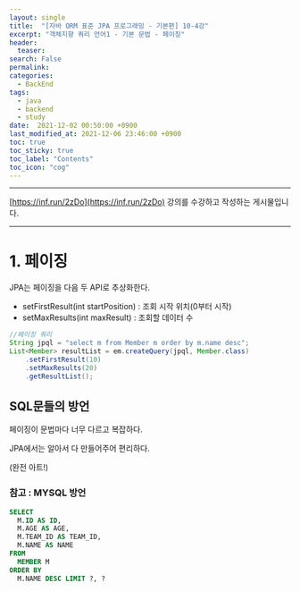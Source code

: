 ```yaml
---
layout: single
title:  "[자바 ORM 표준 JPA 프로그래밍 - 기본편] 10-4강"
excerpt: "객체지향 쿼리 언어1 - 기본 문법 - 페이징"
header:
  teaser: 
search: False
permalink:
categories: 
  - BackEnd
tags:
  - java
  - backend
  - study
date:  2021-12-02 00:50:00 +0900
last_modified_at: 2021-12-06 23:46:00 +0900
toc: true
toc_sticky: true
toc_label: "Contents"
toc_icon: "cog"
---
```

---

[https://inf.run/2zDo](https://inf.run/2zDo) 강의를 수강하고 작성하는 게시물입니다.

---

# 1. 페이징

JPA는 페이징을 다음 두 API로 추상화한다.

- setFirstResult(int startPosition) : 조회 시작 위치(0부터 시작)
- setMaxResults(int maxResult) : 조회할 데이터 수

```java
//페이징 쿼리
String jpql = "select m from Member m order by m.name desc"; 
List<Member> resultList = em.createQuery(jpql, Member.class)
    .setFirstResult(10) 
    .setMaxResults(20) 
    .getResultList();
```

## SQL문들의 방언

페이징이 문법마다 너무 다르고 복잡하다.

JPA에서는 알아서 다 만들어주어 편리하다.

(완전 아트!)

### 참고 : MYSQL 방언

```SQL
SELECT
  M.ID AS ID,
  M.AGE AS AGE,
  M.TEAM_ID AS TEAM_ID,
  M.NAME AS NAME
FROM
  MEMBER M
ORDER BY
  M.NAME DESC LIMIT ?, ?
```